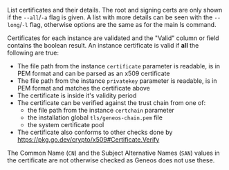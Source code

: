 List certificates and their details. The root and signing certs are only shown if the `--all`/`-a` flag is given. A list with more details can be seen with the `--long`/`-l` flag, otherwise options are the same as for the main ls command.

Certificates for each instance are validated and the "Valid" column or field contains the boolean result. An instance certificate is valid if **all** the following are true:

* The file path from the instance `certificate` parameter is readable, is in PEM format and can be parsed as an x509 certificate
* The file path from the instance `privatekey` parameter is readable, is in PEM format and matches the certificate above
* The certificate is inside it's validity period
* The certificate can be verified against the trust chain from one of:
    * the file path from the instance `certchain` parameter
    * the installation global `tls/geneos-chain.pem` file
    * the system certificate pool
* The certificate also conforms to other checks done by <https://pkg.go.dev/crypto/x509#Certificate.Verify>

The Common Name (`CN`) and the Subject Alternative Names (`SAN`) values in the certificate are not otherwise checked as Geneos does not use these.
